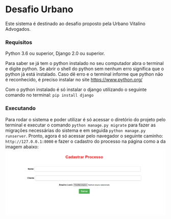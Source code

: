 # Desafio Urbano

Este sistema é destinado ao desafio proposto pela Urbano Vitalino Advogados.

### Requisitos

Python 3.6 ou superior, Django 2.0 ou superior.

Para saber se já tem o python instalado no seu computador abra o terminal e digite python.
Se abrir o shell do python sem nenhum erro significa que o python já está instalado. Caso dê erro e o terminal informe que python não é reconhecido, é preciso instalar no site https://www.python.org/

Com o python instalado é só instalar o django utilizando o seguinte comando no terminal:
`pip install django`

### Executando

Para rodar o sistema e poder utilizar é só acessar o diretório do projeto pelo terminal e executar o comando `python manage.py migrate` para fazer as migrações necessárias do sistema e em seguida `python manage.py runserver`.
Pronto, agora é só acessar pelo navegador o seguinte caminho: `http://127.0.0.1:8000` e fazer o cadastro do processo na página como a da imagem abaixo:
![alt text](http://github.com/matheusfs99/desafio_urbano/blob/master/imgs/print.png?raw=true)